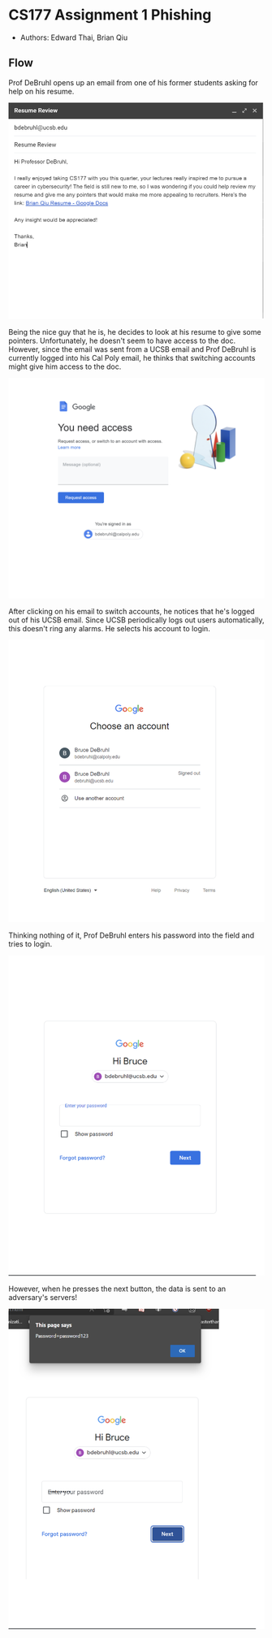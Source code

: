 # CS177 Assignment 1 Phishing

- Authors: Edward Thai, Brian Qiu

## Flow

Prof DeBruhl opens up an email from one of his former students asking for help on his resume. 

![](pemail.png)

Being the nice guy that he is, he decides to look at his resume to give some pointers. Unfortunately, he doesn't seem to have access to the doc. However, since the email was sent from a UCSB email and Prof DeBruhl is currently logged into his Cal Poly email, he thinks that switching accounts might give him access to the doc.

![](flow1.png)

After clicking on his email to switch accounts, he notices that he's logged out of his UCSB email. Since UCSB periodically logs out users automatically, this doesn't ring any alarms. He selects his account to login.

![](flow2.png)

Thinking nothing of it, Prof DeBruhl enters his password into the field and tries to login. 

![](flow3.png)

However, when he presses the next button, the data is sent to an adversary's servers!

![](flow4.png)